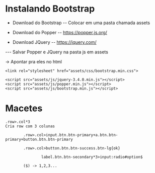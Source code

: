 # Instalando Bootstrap

- Download do Bootstrap
-- Colocar em uma pasta chamada assets

- Download do Popper
-- https://popper.js.org/

- Download JQuery
-- https://jquery.com/

--- Salvar Popper e JQuery na pasta js em assets

-> Apontar pra eles no html

    <link rel="stylesheet" href="assets/css/bootstrap.min.css">

    <script src="assets/js/jquery-3.4.0.min.js"></script>
    <script src="assets/js/popper.min.js"></script>
    <script src="assets/js/bootstrap.min.js"></script>

# Macetes

    .row>.col*3
    Cria row com 3 colunas

            .row>.col>input.btn.btn-primary+a.btn.btn-primary+button.btn.btn-primary

            .row>.col>button.btn.btn-success.btn-lg{ok}

                    label.btn.btn-secondary*3>input:radio#option$

            ($) -> 1,2,3...

